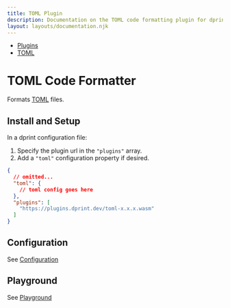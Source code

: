 ```yaml
---
title: TOML Plugin
description: Documentation on the TOML code formatting plugin for dprint.
layout: layouts/documentation.njk
---
```


<nav class="breadcrumb" aria-label="breadcrumbs">
  <ul>
    <li><a href="/plugins">Plugins</a></li>
    <li><a href="/plugins/toml">TOML</a></li>
  </ul>
</nav>

# TOML Code Formatter

Formats [TOML](https://toml.io) files.

## Install and Setup

In a dprint configuration file:

1. Specify the plugin url in the `"plugins"` array.
2. Add a `"toml"` configuration property if desired.

```json
{
  // omitted...
  "toml": {
    // toml config goes here
  },
  "plugins": [
    "https://plugins.dprint.dev/toml-x.x.x.wasm"
  ]
}
```

## Configuration

See [Configuration](/plugins/toml/config)

## Playground

See [Playground](https://dprint.dev/playground#language/toml)
